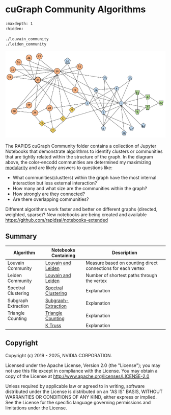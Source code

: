 
# cuGraph Community Algorithms

```{toctree}
:maxdepth: 1
:hidden:

./louvain_community
./leiden_community
```

![Zachary Karate Community Graph](../../_static/zachary_graph_clusters.png)

The RAPIDS cuGraph Community folder contains a collection of Jupyter Notebooks that demonstrate algorithms to identify clusters or communities that are tightly related within the structure of the graph.  In the diagram above, the color-encodd communities are determined my maximizing [modularity](https://en.wikipedia.org/wiki/Modularity_(networks)) and are likely answers to questions like:

* What communities(clustters) within the graph  have the most internal interaction but less external interaction?
* How many and what size are the communities within the graph?
* How strongly are they connected?
* Are there overlapping communities?

Different algorithms work faster and better on different graphs (directed, weighted, sparse)? New notebooks are being created and available https://github.com/rapidsai/notebooks-extended

## Summary

|Algorithm          |Notebooks Containing                                                     |Description                                                  |
| --------------- | ------------------------------------------------------------ | ------------------------------------------------------------ |
|Louvain Community| [Louvain and Leiden](https://github.com/rapidsai/cugraph/blob/main/notebooks/algorithms/community/Louvain.ipynb)                  |Measure based on counting direct connections for each vertex|
|Leiden Community|[Louvain and Leiden](https://github.com/rapidsai/cugraph/blob/main/notebooks/algorithms/community/Louvain.ipynb)                    |Number of shortest paths through the vertex|
|Spectral Clustering|[Spectral Clustering](https://github.com/rapidsai/cugraph/blob/main/notebooks/algorithms/community/Spectral-Clustering.ipynb)|Explanation|
|Subgraph Extraction|[Subgraph-Extraction](https://github.com/rapidsai/cugraph/blob/main/notebooks/algorithms/community/Subgraph-Extraction.ipynb)|Explanation|
|Triangle Counting|[Triangle Counting](https://github.com/rapidsai/cugraph/blob/main/notebooks/algorithms/community/Triangle-Counting.ipynb)|Explanation|
||[K Truss](https://github.com/rapidsai/cugraph/blob/main/notebooks/algorithms/community/ktruss.ipynb)|Explanation|



## Copyright

Copyright (c) 2019 - 2025, NVIDIA CORPORATION.

Licensed under the Apache License, Version 2.0 (the "License");  you may not use this file except in compliance with the License. You may obtain a copy of the License at http://www.apache.org/licenses/LICENSE-2.0

Unless required by applicable law or agreed to in writing, software distributed under the License is distributed on an "AS IS" BASIS, WITHOUT WARRANTIES OR CONDITIONS OF ANY KIND, either express or implied. See the License for the specific language governing permissions and limitations under the License.